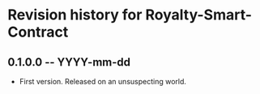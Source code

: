 # Revision history for Royalty-Smart-Contract

## 0.1.0.0 -- YYYY-mm-dd

* First version. Released on an unsuspecting world.
